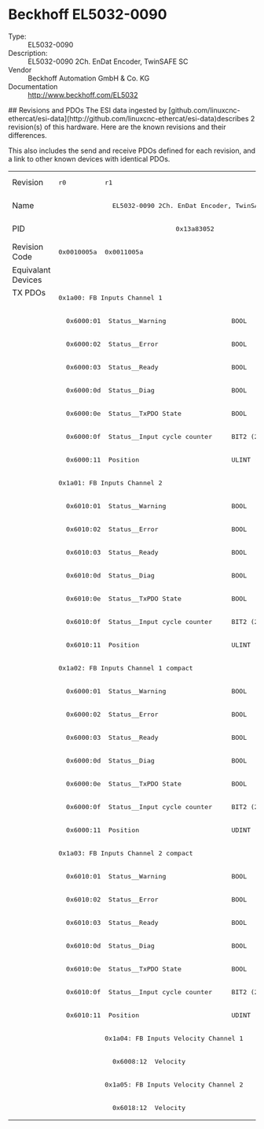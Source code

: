#  Beckhoff EL5032-0090

<dl>
  <dt>Type:</dt><dd>EL5032-0090</dd>
  <dt>Description:</dt><dd>EL5032-0090 2Ch. EnDat Encoder, TwinSAFE SC</dd>
  <dt>Vendor</dt><dd>Beckhoff Automation GmbH & Co. KG</dd>
  <dt>Documentation</dt><dd><a href="http://www.beckhoff.com/EL5032">http://www.beckhoff.com/EL5032</a></dd>
</dl>
## Revisions and PDOs
The ESI data ingested by [github.com/linuxcnc-ethercat/esi-data](http://github.com/linuxcnc-ethercat/esi-data)describes 2 revision(s) of this hardware.  Here are the known revisions and their differences.

This also includes the send and receive PDOs defined for each revision, and a link to other known devices with identical PDOs.

<table>
<tr >
<td class="first">Revision</td>
<td ><pre>r0</pre></td>
<td ><pre>r1</pre></td>
</tr>
<tr >
<td class="first">Name</td>
<td  colspan=2 align="center"><pre>EL5032-0090 2Ch. EnDat Encoder, TwinSAFE SC</pre></td>
</tr>
<tr >
<td class="first">PID</td>
<td  colspan=2 align="center"><pre>0x13a83052</pre></td>
</tr>
<tr >
<td class="first">Revision Code</td>
<td ><pre>0x0010005a</pre></td>
<td ><pre>0x0011005a</pre></td>
</tr>
<tr >
<td class="first">Equivalant Devices</td>
<td  colspan=2 align="center"></td>
</tr>
<tr class="txpdo pdosection">
<td class="first" rowspan=36 valign=top>TX PDOs</td>
<td colspan=2 align="left"><pre>0x1a00: FB Inputs Channel 1</pre></td>
<td></td>
</tr>
<tr class="txpdo">
<td  colspan=2 align="left"><pre>  0x6000:01  Status__Warning                 BOOL</pre></td>
</tr>
<tr class="txpdo">
<td  colspan=2 align="left"><pre>  0x6000:02  Status__Error                   BOOL</pre></td>
</tr>
<tr class="txpdo">
<td  colspan=2 align="left"><pre>  0x6000:03  Status__Ready                   BOOL</pre></td>
</tr>
<tr class="txpdo">
<td  colspan=2 align="left"><pre>  0x6000:0d  Status__Diag                    BOOL</pre></td>
</tr>
<tr class="txpdo">
<td  colspan=2 align="left"><pre>  0x6000:0e  Status__TxPDO State             BOOL</pre></td>
</tr>
<tr class="txpdo">
<td  colspan=2 align="left"><pre>  0x6000:0f  Status__Input cycle counter     BIT2 (2 bits)</pre></td>
</tr>
<tr class="txpdo">
<td  colspan=2 align="left"><pre>  0x6000:11  Position                        ULINT (64 bits)</pre></td>
</tr>
<tr class="txpdo pdosection">
<td  colspan=2 align="left"><pre>0x1a01: FB Inputs Channel 2</pre></td>
</tr>
<tr class="txpdo">
<td  colspan=2 align="left"><pre>  0x6010:01  Status__Warning                 BOOL</pre></td>
</tr>
<tr class="txpdo">
<td  colspan=2 align="left"><pre>  0x6010:02  Status__Error                   BOOL</pre></td>
</tr>
<tr class="txpdo">
<td  colspan=2 align="left"><pre>  0x6010:03  Status__Ready                   BOOL</pre></td>
</tr>
<tr class="txpdo">
<td  colspan=2 align="left"><pre>  0x6010:0d  Status__Diag                    BOOL</pre></td>
</tr>
<tr class="txpdo">
<td  colspan=2 align="left"><pre>  0x6010:0e  Status__TxPDO State             BOOL</pre></td>
</tr>
<tr class="txpdo">
<td  colspan=2 align="left"><pre>  0x6010:0f  Status__Input cycle counter     BIT2 (2 bits)</pre></td>
</tr>
<tr class="txpdo">
<td  colspan=2 align="left"><pre>  0x6010:11  Position                        ULINT (64 bits)</pre></td>
</tr>
<tr class="txpdo pdosection">
<td  colspan=2 align="left"><pre>0x1a02: FB Inputs Channel 1 compact</pre></td>
</tr>
<tr class="txpdo">
<td  colspan=2 align="left"><pre>  0x6000:01  Status__Warning                 BOOL</pre></td>
</tr>
<tr class="txpdo">
<td  colspan=2 align="left"><pre>  0x6000:02  Status__Error                   BOOL</pre></td>
</tr>
<tr class="txpdo">
<td  colspan=2 align="left"><pre>  0x6000:03  Status__Ready                   BOOL</pre></td>
</tr>
<tr class="txpdo">
<td  colspan=2 align="left"><pre>  0x6000:0d  Status__Diag                    BOOL</pre></td>
</tr>
<tr class="txpdo">
<td  colspan=2 align="left"><pre>  0x6000:0e  Status__TxPDO State             BOOL</pre></td>
</tr>
<tr class="txpdo">
<td  colspan=2 align="left"><pre>  0x6000:0f  Status__Input cycle counter     BIT2 (2 bits)</pre></td>
</tr>
<tr class="txpdo">
<td  colspan=2 align="left"><pre>  0x6000:11  Position                        UDINT (32 bits)</pre></td>
</tr>
<tr class="txpdo pdosection">
<td  colspan=2 align="left"><pre>0x1a03: FB Inputs Channel 2 compact</pre></td>
</tr>
<tr class="txpdo">
<td  colspan=2 align="left"><pre>  0x6010:01  Status__Warning                 BOOL</pre></td>
</tr>
<tr class="txpdo">
<td  colspan=2 align="left"><pre>  0x6010:02  Status__Error                   BOOL</pre></td>
</tr>
<tr class="txpdo">
<td  colspan=2 align="left"><pre>  0x6010:03  Status__Ready                   BOOL</pre></td>
</tr>
<tr class="txpdo">
<td  colspan=2 align="left"><pre>  0x6010:0d  Status__Diag                    BOOL</pre></td>
</tr>
<tr class="txpdo">
<td  colspan=2 align="left"><pre>  0x6010:0e  Status__TxPDO State             BOOL</pre></td>
</tr>
<tr class="txpdo">
<td  colspan=2 align="left"><pre>  0x6010:0f  Status__Input cycle counter     BIT2 (2 bits)</pre></td>
</tr>
<tr class="txpdo">
<td  colspan=2 align="left"><pre>  0x6010:11  Position                        UDINT (32 bits)</pre></td>
</tr>
<tr class="txpdo pdosection">
<td ></td>
<td ><pre>0x1a04: FB Inputs Velocity Channel 1</pre></td>
</tr>
<tr class="txpdo">
<td ></td>
<td ><pre>  0x6008:12  Velocity                        DINT (32 bits)</pre></td>
</tr>
<tr class="txpdo pdosection">
<td ></td>
<td ><pre>0x1a05: FB Inputs Velocity Channel 2</pre></td>
</tr>
<tr class="txpdo">
<td ></td>
<td ><pre>  0x6018:12  Velocity                        DINT (32 bits)</pre></td>
</tr>
</table>
